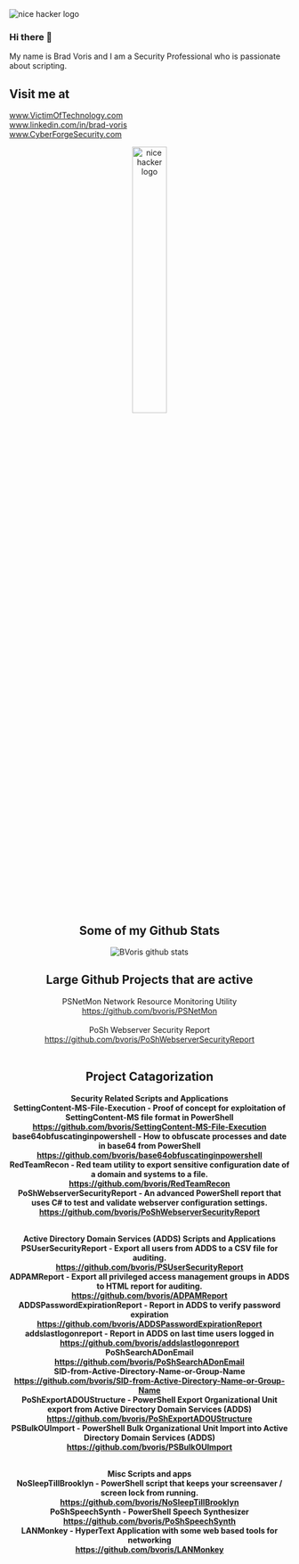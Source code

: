 <img alt="nice hacker logo" src="https://media-exp1.licdn.com/dms/image/C4E16AQHYD1PpCA_XNw/profile-displaybackgroundimage-shrink_350_1400/0?e=1602115200&v=beta&t=3LNC5kt0g7hq6m4mHM0JdxmYGilshQ9RBghOIEC9RsU" align="center" target="_blank" />

### Hi there 👋

<!--
**bvoris/bvoris** is a ✨ _special_ ✨ repository because its `README.md` (this file) appears on your GitHub profile.

Here are some ideas to get you started:

- 🔭 I’m currently working on ...
- 🌱 I’m currently learning ...
- 👯 I’m looking to collaborate on ...
- 🤔 I’m looking for help with ...
- 💬 Ask me about ...
- 📫 How to reach me: ...
- 😄 Pronouns: ...
- ⚡ Fun fact: ...
-->
My name is Brad Voris and I am a Security Professional who is passionate about scripting.
## Visit me at
www.VictimOfTechnology.com
<BR />
www.linkedin.com/in/brad-voris
<BR />
www.CyberForgeSecurity.com
<BR />
<CENTER><a href="https://www.CyberForgeSecurity.com/"><img alt="nice hacker logo" src="https://www.cyberforgesecurity.com/wp-content/uploads/2020/04/Anvil-V2-01.png" height=35% width=35% align="center" target="_blank" /></a><CENTER />
  
## Some of my Github Stats
![BVoris github stats](https://github-readme-stats.vercel.app/api?username=bvoris&show_icons=true)

## Large Github Projects that are active
PSNetMon Network Resource Monitoring Utility<BR />
https://github.com/bvoris/PSNetMon
<BR /><BR />
PoSh Webserver Security Report<BR />
https://github.com/bvoris/PoShWebserverSecurityReport
<BR /><BR />
## Project Catagorization 
<B>Security Related Scripts and Applications<B /><BR />
SettingContent-MS-File-Execution - Proof of concept for exploitation of SettingContent-MS file format in PowerShell<BR />
https://github.com/bvoris/SettingContent-MS-File-Execution
<BR />
base64obfuscatinginpowershell - How to obfuscate processes and date in base64 from PowerShell<BR />
https://github.com/bvoris/base64obfuscatinginpowershell
<BR />
RedTeamRecon - Red team utility to export sensitive configuration date of a domain and systems to a file.<BR />
https://github.com/bvoris/RedTeamRecon
<BR />
PoShWebserverSecurityReport - An advanced PowerShell report that uses C# to test and validate webserver configuration settings.<BR />
https://github.com/bvoris/PoShWebserverSecurityReport
<BR /><BR />

<B>Active Directory Domain Services (ADDS) Scripts and Applications<B /><BR />
PSUserSecurityReport - Export all users from ADDS to a CSV file for auditing.<BR />
https://github.com/bvoris/PSUserSecurityReport
<BR />
ADPAMReport - Export all privileged access management groups in ADDS to HTML report for auditing.<BR />
https://github.com/bvoris/ADPAMReport
<BR />
ADDSPasswordExpirationReport - Report in ADDS to verify password expiration<BR />
https://github.com/bvoris/ADDSPasswordExpirationReport
<BR />
addslastlogonreport - Report in ADDS on last time users logged in<BR />
https://github.com/bvoris/addslastlogonreport
<BR />
PoShSearchADonEmail<BR />
https://github.com/bvoris/PoShSearchADonEmail
<BR />
SID-from-Active-Directory-Name-or-Group-Name<BR />
https://github.com/bvoris/SID-from-Active-Directory-Name-or-Group-Name
<BR />
PoShExportADOUStructure - PowerShell Export Organizational Unit export from Active Directory Domain Services (ADDS)<BR />
https://github.com/bvoris/PoShExportADOUStructure
<BR />
PSBulkOUImport - PowerShell Bulk Organizational Unit Import into Active Directory Domain Services (ADDS)<BR />
https://github.com/bvoris/PSBulkOUImport
<BR /><BR />
  
<B>Misc Scripts and apps<B /><BR />
NoSleepTillBrooklyn - PowerShell script that keeps your screensaver / screen lock from running.<BR />
https://github.com/bvoris/NoSleepTillBrooklyn
<BR />
PoShSpeechSynth - PowerShell Speech Synthesizer<BR />
https://github.com/bvoris/PoShSpeechSynth
<BR />
LANMonkey - HyperText Application with some web based tools for networking<BR />
https://github.com/bvoris/LANMonkey
<BR />
